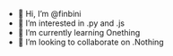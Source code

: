 - 👋 Hi, I’m @finbini
- 👀 I’m interested in .py and .js
- 🌱 I’m currently learning Onething
- 💞️ I’m looking to collaborate on .Nothing
